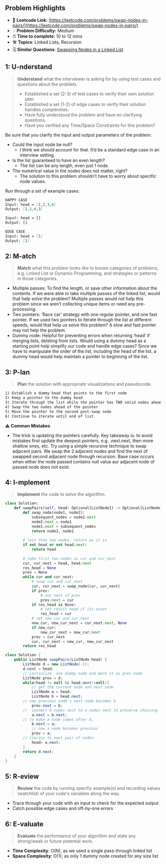 ## Problem Highlights

* 🔗 **Leetcode Link:** [https://leetcode.com/problems/swap-nodes-in-pairs/](https://leetcode.com/problems/swap-nodes-in-pairs/)
* 💡 **Problem Difficulty:** Medium
* ⏰ **Time to complete**: 10 to 12 mins
* 🛠️ **Topics**: Linked Lists, Recursion
* 🗒️ **Similar Questions**: [Swapping Nodes in a Linked List](https://leetcode.com/problems/swapping-nodes-in-a-linked-list/)
    
## 1: U-nderstand
 
> **Understand** what the interviewer is asking for by using test cases and questions about the problem.
> 
> - Established a set (2-3) of test cases to verify their own solution later.
> - Established a set (1-2) of edge cases to verify their solution handles complexities.
> - Have fully understood the problem and have no clarifying questions.
> - Have you verified any Time/Space Constraints for this problem?

Be sure that you clarify the input and output parameters of the problem:

- Could the input node be null?
  - I think we should account for that. It’d be a standard edge case in an interview setting.
- Is the list guaranteed to have an even length?
  - The list can be any length, even just 1 node.
- The numerical value in the nodes does not matter, right?
  - The solution to this problem shouldn’t have to worry about specific node values.

Run through a set of example cases:

```markdown
HAPPY CASE
Input: head = [1,2,3,4]
Output: [2,1,4,3]

Input: head = []
Output: []

EDGE CASE
Input: head = [1]
Output: [1]
```   
    
## 2: M-atch

> **Match** what this problem looks like to known categories of problems, e.g. Linked List or Dynamic Programming, and strategies or patterns in those categories.

- Multiple passes: To find the length, or save other information about the contents. If we were able to take multiple passes of the linked list, would that help solve the problem? Multiple passes would not help this problem since we aren’t collecting unique items or need any pre-processing.
- Two pointers: ‘Race car’ strategy with one regular pointer, and one fast pointer. If we used two pointers to iterate through the list at different speeds, would that help us solve this problem?
A slow and fast pointer may not help the problem.
- Dummy node: Helpful for preventing errors when returning ‘head’ if merging lists, deleting from lists. Would using a dummy head as a starting point help simplify our code and handle edge cases? Since we have to manipulate the order of the list, including the head of the list, a dummy head would help maintain a pointer to beginning of the list.

## 3: P-lan

> **Plan** the solution with appropriate visualizations and pseudocode.

```markdown
1) Establish a dummy head that points to the first node
2) Keep a pointer to the dummy head
3) Iterate through the list while the pointer has TWO valid nodes ahead
4) Swap the two nodes ahead of the pointer
5) Move the pointer to the second post-swap node
6) Continue to iterate until end of list
```

⚠️ **Common Mistakes**

* The trick is updating the pointers carefully. Key takeaway is: to avoid mistakes first update the deepest pointers, e.g. .next.next, then more shallow ones, etc. Try using a simple recursive technique to swap adjacent pairs. We swap the 2 adjacent nodes and find the next of swapped second adjacent node through recursion. Base case occurs when either the node passed contains null value aur adjacent node of passed node does not exist.

## 4: I-mplement

> **Implement** the code to solve the algorithm.

```python
class Solution:
    def swapPairs(self, head: Optional[ListNode]) -> Optional[ListNode]:
        def swap_node(node1, node2):
            subsequent_nodes = node2.next
            node2.next = node1
            node1.next = subsequent_nodes
            return node2, node1
        
        # less than two nodes, return as it is
        if not head or not head.next:
            return head
        
        # take first two nodes as cur and cur_next
        cur, cur_next = head, head.next
        res_head = None
        prev = None
        while cur and cur_next:
            # swap cur and cur_next
            cur, cur_next = swap_node(cur, cur_next)
            if prev:
                # set next of prev
                prev.next = cur
            if res_head is None:
                # set result head if its unset
                res_head = cur
            # set new cur and cur_next
            new_cur, new_cur_next = cur_next.next, None
            if new_cur:
                new_cur_next = new_cur.next
            prev = cur_next
            cur, cur_next = new_cur, new_cur_next
        return res_head
```
```java
class Solution {
    public ListNode swapPairs(ListNode head) {
        ListNode d = new ListNode(-1);
        d.next = head;
        // initialize  one dummy node and mark it as prev node
        ListNode prev = d;
        while(head != null && head.next!=null){
            // get the current node and next node
            ListNode a = head;
            ListNode b = head.next;
	    // now previous node's next node becomes b
            prev.next = b;
	    //  connect b nodes next to a nodes next to preserve chaining 
            a.next = b.next;	
	    // to make a node comes after b,
            b.next = a;
            // now a node becomes previous 	
            prev = a;
	    // iterate to next pair of nodes 
            head= a.next;
        } 
        return d.next;
    }
}
```
    
## 5: R-eview

> **Review** the code by running specific example(s) and recording values (watchlist) of your code's variables along the way.

- Trace through your code with an input to check for the expected output
- Catch possible edge cases and off-by-one errors

## 6: E-valuate

> **Evaluate** the performance of your algorithm and state any strong/weak or future potential work.
    
* **Time Complexity**: O(N), as we used a single pass-through linked list
* **Space Complexity**: O(1), as only 1 dummy node created for any size list
